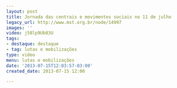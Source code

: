 ```yaml
---
layout: post
title: Jornada das centrais e movimentos sociais no 11 de julho
legacy_url: http://www.mst.org.br/node/14997
images: ''
video: j58lp9Ub83U
tags:
- destaque: destaque
- tag: lutas e mobilizações
type: video
menu: lutas e mobilizações
date: '2013-07-15T12:03:57-03:00'
created_date: 2013-07-15 12:00

---
```

<p>&nbsp;</p><p style="text-align: center;"><object data="http://www.youtube.com/v/j58lp9Ub83U" type="application/x-shockwave-flash" height="500" width="500"><param name="src" value="http://www.youtube.com/v/j58lp9Ub83U"><param name="align" value="bottom"></object></p>
